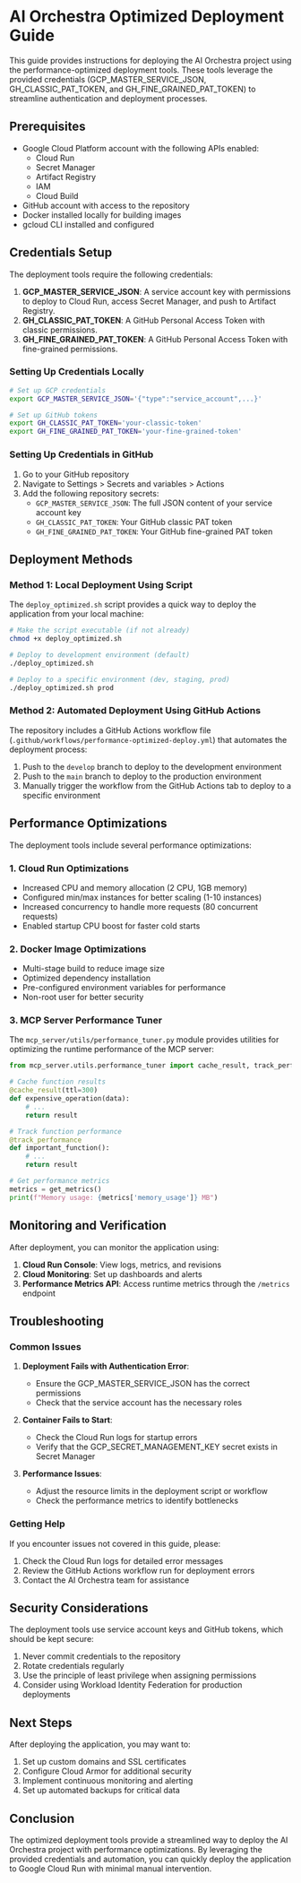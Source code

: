 # AI Orchestra Optimized Deployment Guide

This guide provides instructions for deploying the AI Orchestra project using the performance-optimized deployment tools. These tools leverage the provided credentials (GCP_MASTER_SERVICE_JSON, GH_CLASSIC_PAT_TOKEN, and GH_FINE_GRAINED_PAT_TOKEN) to streamline authentication and deployment processes.

## Prerequisites

- Google Cloud Platform account with the following APIs enabled:
  - Cloud Run
  - Secret Manager
  - Artifact Registry
  - IAM
  - Cloud Build
- GitHub account with access to the repository
- Docker installed locally for building images
- gcloud CLI installed and configured

## Credentials Setup

The deployment tools require the following credentials:

1. **GCP_MASTER_SERVICE_JSON**: A service account key with permissions to deploy to Cloud Run, access Secret Manager, and push to Artifact Registry.
2. **GH_CLASSIC_PAT_TOKEN**: A GitHub Personal Access Token with classic permissions.
3. **GH_FINE_GRAINED_PAT_TOKEN**: A GitHub Personal Access Token with fine-grained permissions.

### Setting Up Credentials Locally

```bash
# Set up GCP credentials
export GCP_MASTER_SERVICE_JSON='{"type":"service_account",...}'

# Set up GitHub tokens
export GH_CLASSIC_PAT_TOKEN='your-classic-token'
export GH_FINE_GRAINED_PAT_TOKEN='your-fine-grained-token'
```

### Setting Up Credentials in GitHub

1. Go to your GitHub repository
2. Navigate to Settings > Secrets and variables > Actions
3. Add the following repository secrets:
   - `GCP_MASTER_SERVICE_JSON`: The full JSON content of your service account key
   - `GH_CLASSIC_PAT_TOKEN`: Your GitHub classic PAT token
   - `GH_FINE_GRAINED_PAT_TOKEN`: Your GitHub fine-grained PAT token

## Deployment Methods

### Method 1: Local Deployment Using Script

The `deploy_optimized.sh` script provides a quick way to deploy the application from your local machine:

```bash
# Make the script executable (if not already)
chmod +x deploy_optimized.sh

# Deploy to development environment (default)
./deploy_optimized.sh

# Deploy to a specific environment (dev, staging, prod)
./deploy_optimized.sh prod
```

### Method 2: Automated Deployment Using GitHub Actions

The repository includes a GitHub Actions workflow file (`.github/workflows/performance-optimized-deploy.yml`) that automates the deployment process:

1. Push to the `develop` branch to deploy to the development environment
2. Push to the `main` branch to deploy to the production environment
3. Manually trigger the workflow from the GitHub Actions tab to deploy to a specific environment

## Performance Optimizations

The deployment tools include several performance optimizations:

### 1. Cloud Run Optimizations

- Increased CPU and memory allocation (2 CPU, 1GB memory)
- Configured min/max instances for better scaling (1-10 instances)
- Increased concurrency to handle more requests (80 concurrent requests)
- Enabled startup CPU boost for faster cold starts

### 2. Docker Image Optimizations

- Multi-stage build to reduce image size
- Optimized dependency installation
- Pre-configured environment variables for performance
- Non-root user for better security

### 3. MCP Server Performance Tuner

The `mcp_server/utils/performance_tuner.py` module provides utilities for optimizing the runtime performance of the MCP server:

```python
from mcp_server.utils.performance_tuner import cache_result, track_performance, get_metrics

# Cache function results
@cache_result(ttl=300)
def expensive_operation(data):
    # ...
    return result

# Track function performance
@track_performance
def important_function():
    # ...
    return result

# Get performance metrics
metrics = get_metrics()
print(f"Memory usage: {metrics['memory_usage']} MB")
```

## Monitoring and Verification

After deployment, you can monitor the application using:

1. **Cloud Run Console**: View logs, metrics, and revisions
2. **Cloud Monitoring**: Set up dashboards and alerts
3. **Performance Metrics API**: Access runtime metrics through the `/metrics` endpoint

## Troubleshooting

### Common Issues

1. **Deployment Fails with Authentication Error**:

   - Ensure the GCP_MASTER_SERVICE_JSON has the correct permissions
   - Check that the service account has the necessary roles

2. **Container Fails to Start**:

   - Check the Cloud Run logs for startup errors
   - Verify that the GCP_SECRET_MANAGEMENT_KEY secret exists in Secret Manager

3. **Performance Issues**:
   - Adjust the resource limits in the deployment script or workflow
   - Check the performance metrics to identify bottlenecks

### Getting Help

If you encounter issues not covered in this guide, please:

1. Check the Cloud Run logs for detailed error messages
2. Review the GitHub Actions workflow run for deployment errors
3. Contact the AI Orchestra team for assistance

## Security Considerations

The deployment tools use service account keys and GitHub tokens, which should be kept secure:

1. Never commit credentials to the repository
2. Rotate credentials regularly
3. Use the principle of least privilege when assigning permissions
4. Consider using Workload Identity Federation for production deployments

## Next Steps

After deploying the application, you may want to:

1. Set up custom domains and SSL certificates
2. Configure Cloud Armor for additional security
3. Implement continuous monitoring and alerting
4. Set up automated backups for critical data

## Conclusion

The optimized deployment tools provide a streamlined way to deploy the AI Orchestra project with performance optimizations. By leveraging the provided credentials and automation, you can quickly deploy the application to Google Cloud Run with minimal manual intervention.
